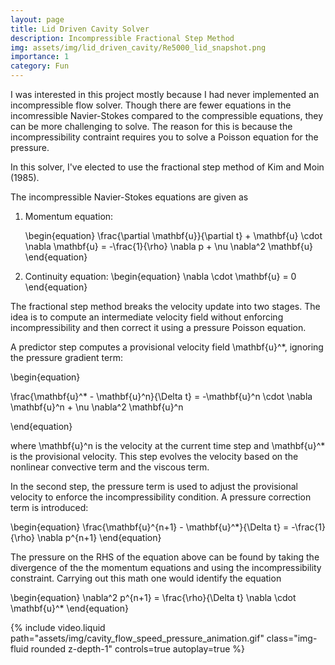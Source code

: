 ```yaml
---
layout: page
title: Lid Driven Cavity Solver
description: Incompressible Fractional Step Method 
img: assets/img/lid_driven_cavity/Re5000_lid_snapshot.png
importance: 1
category: Fun
---
```


I was interested in this project mostly because I had never implemented an incompressible flow solver. Though there are fewer equations in the incomressible Navier-Stokes compared to the compressible equations, they can be more challenging to solve. The reason for this is because the incompressibility contraint requires you to solve a Poisson equation for the pressure. 

In this solver, I've elected to use the fractional step method of Kim and Moin (1985). 

The incompressible Navier-Stokes equations are given as 

1.	Momentum equation:

    \begin{equation}
        \frac{\partial \mathbf{u}}{\partial t} + \mathbf{u} \cdot \nabla \mathbf{u} = -\frac{1}{\rho} \nabla p + \nu \nabla^2 \mathbf{u}
    \end{equation}

2. Continuity equation:
    \begin{equation}
        \nabla \cdot \mathbf{u} = 0
    \end{equation}

The fractional step method breaks the velocity update into two stages. The idea is to compute an intermediate velocity field without enforcing incompressibility and then correct it using a pressure Poisson equation.

A predictor step computes a provisional velocity field \mathbf{u}^*, ignoring the pressure gradient term:

\begin{equation}

\frac{\mathbf{u}^* - \mathbf{u}^n}{\Delta t} = -\mathbf{u}^n \cdot \nabla \mathbf{u}^n + \nu \nabla^2 \mathbf{u}^n

\end{equation}

where \mathbf{u}^n is the velocity at the current time step and \mathbf{u}^* is the provisional velocity. This step evolves the velocity based on the nonlinear convective term and the viscous term.

In the second step, the pressure term is used to adjust the provisional velocity to enforce the incompressibility condition. A pressure correction term is introduced:

\begin{equation}
\frac{\mathbf{u}^{n+1} - \mathbf{u}^*}{\Delta t} = -\frac{1}{\rho} \nabla p^{n+1}
\end{equation}

The pressure on the RHS of the equation above can be found by taking the divergence of the the momentum equations and using the incompressibility constraint. Carrying out this math one would identify the equation

\begin{equation}
\nabla^2 p^{n+1} = \frac{\rho}{\Delta t} \nabla \cdot \mathbf{u}^*
\end{equation}

<div class="row">
    <div class="col-sm mt-3 mt-md-0">
        {% include video.liquid path="assets/img/cavity_flow_speed_pressure_animation.gif" class="img-fluid rounded z-depth-1" controls=true autoplay=true %}
    </div>
</div>
